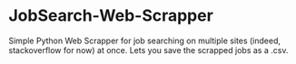 # JobSearch-Web-Scrapper

Simple Python Web Scrapper for job searching on multiple sites (indeed, stackoverflow for now) at once.
Lets you save the scrapped jobs as a .csv.




